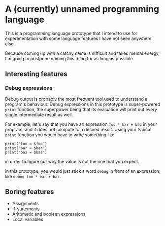 # A (currently) unnamed programming language

This is a programming language prototype that I intend to use for
experimentation with some language features I have not seen anywhere else.

Because coming up with a catchy name is difficult and takes mental energy, I'm
going to postpone naming this thing for as long as possible.

## Interesting features

### Debug expressions

Debug output is probably the most frequent tool used to understand a program's
behaviour. Debug expressions in this prototype is super-powered `print`
function, the superpower being that its evaluation will print out every single
intermediate result as well.

For example, let's say that you have an expression `foo * bar + baz` in your
program, and it does not compute to a desired result. Using your typical
`print` function you would have to write something like

```
print("foo = $foo")
print("bar = $bar")
print("baz = $baz")
```

in order to figure out why the value is not the one that you expect.

In this prototype, you would just stick a word `debug` in front of an
expression, like `debug foo * bar + baz`.

## Boring features

* Assignments
* If-statements
* Arithmetic and boolean expressions
* Local variables
